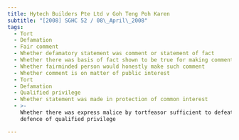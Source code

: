 ```yaml
---
title: Hytech Builders Pte Ltd v Goh Teng Poh Karen
subtitle: "[2008] SGHC 52 / 08\_April\_2008"
tags:
  - Tort
  - Defamation
  - Fair comment
  - Whether defamatory statement was comment or statement of fact
  - Whether there was basis of fact shown to be true for making comment
  - Whether fairminded person would honestly make such comment
  - Whether comment is on matter of public interest
  - Tort
  - Defamation
  - Qualified privilege
  - Whether statement was made in protection of common interest
  - >-
    Whether there was express malice by tortfeasor sufficient to defeat the
    defence of qualified privilege

---
```


